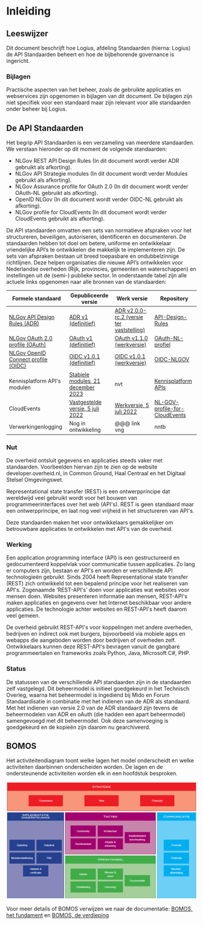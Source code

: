 # Inleiding

## Leeswijzer

Dit document beschrijft hoe Logius, afdeling Standaarden (hierna: Logius) de API Standaarden beheert en hoe de bijbehorende governance is ingericht.

### Bijlagen
Practische aspecten van het beheer, zoals de gebruikte applicaties
en webservices zijn opgenomen in bijlagen van dit document.
De bijlagen zijn niet specifiek voor een standaard maar zijn relevant
voor alle standaarden onder beheer bij Logius.

## De API Standaarden

Het begrip API Standaarden is een verzameling van meerdere standaarden. We verstaan hieronder op dit moment de volgende standaarden:

- NLGov REST API Design Rules (In dit document wordt verder ADR gebruikt als afkorting).
- NLGov API Strategie modules (In dit document wordt verder Modules gebruikt als afkorting).
- NLGov Assurance profile for OAuth 2.0 (In dit document wordt verder OAuth-NL gebruikt als afkorting).
- OpenID NLGov (In dit document wordt verder OIDC-NL gebruikt als afkorting).
- NLGov profile for CloudEvents (In dit document wordt verder CloudEvents gebruikt als afkorting).

De API standaarden omvatten een sets van normatieve afspraken voor het structureren, beveiligen, autoriseren, identificeren en documenteren.
De standaarden hebben tot doel om betere, uniforme en ontwikkelaar vriendelijke API’s te ontwikkelen die
makkelijk te implementeren zijn. De sets van afspraken bestaan uit breed toepasbare en ondubbelzinnige richtlijnen.
Deze helpen organisaties die nieuwe API’s ontwikkelen voor Nederlandse overheden (Rijk, provincies, gemeenten en waterschappen) en instellingen uit de (semi-) publieke sector. In onderstaande tabel zijn alle actuele links opgenomen naar alle bronnen van de standaarden:

| Formele standaard                                            | Gepubliceerde versie                                         | Werk versie                                                  | Repository                                                   |
| ------------------------------------------------------------ | ------------------------------------------------------------ | ------------------------------------------------------------ | ------------------------------------------------------------ |
| [NLGov API Design Rules (ADR)](https://forumstandaardisatie.nl/open-standaarden/rest-api-design-rules) | [ADR v1 (definitief)](https://gitdocumentatie.logius.nl/publicatie/api/adr/) | [ADR v2.0.0-rc.2 (versie ter vaststelling)](https://logius-standaarden.github.io/API-Design-Rules/) | [API-Design-Rules](https://github.com/Logius-standaarden/API-Design-Rules) |
| [NLGov OAuth 2.0 profile (OAuth)](https://forumstandaardisatie.nl/open-standaarden/nl-gov-assurance-profile-oauth-20) | [OAuth v1 (definitief)](https://gitdocumentatie.logius.nl/publicatie/api/oauth/) | [OAuth v1.1.0 (werkversie)](https://logius-standaarden.github.io/OAuth-NL-profiel/) | [OAuth-NL-profiel](https://github.com/Logius-standaarden/OAuth-NL-profiel) |
| [NLGov OpenID Connect profile (OIDC)](https://forumstandaardisatie.nl/open-standaarden/nl-gov-assurance-profile-oidc) | [OIDC v1.0.1 (definitief)](https://gitdocumentatie.logius.nl/publicatie/api/oidc/) | [OIDC v1.0.1 (werkversie)](https://logius-standaarden.github.io/OIDC-NLGOV/) | [OIDC-NLGOV](https://github.com/Logius-standaarden/OIDC-NLGOV) |
| Kennisplatform API's modulen|[Stabiele modules, 21 december 2023](https://github.com/Geonovum/KP-APIs/blob/master/README.md) | nvt | [Kennisplatform APIs](https://github.com/Geonovum/KP-APIs) |
| CloudEvents|[Vastgestelde versie, 5 juli 2022](https://gitdocumentatie.logius.nl/publicatie/notificatieservices/CloudEvents-NL/) | [Werkversie, 5 juli 2022](https://gitdocumentatie.logius.nl/publicatie/notificatieservices/CloudEvents-NL/) | [NL-GOV-profile-for-CloudEvents](https://github.com/Logius-standaarden/NL-GOV-profile-for-CloudEvents) |
| Verwerkingenlogging|Nog in ontwikkeling | @@@ link vng | nntb |


### Nut

De overheid ontsluit gegevens en applicaties steeds vaker met standaarden. Voorbeelden hiervan zijn te zien op de website developer.overheid.nl, in Common Ground, Haal Centraal en het Digitaal Stelsel Omgevingswet.

Representational state transfer (REST) is een ontwerpprincipe dat wereldwijd veel gebruikt wordt voor het bouwen van programmeerinterfaces over het web (API's). REST is geen standaard maar een ontwerpprincipe, en laat nog veel vrijheid in het structureren van API's.

Deze standaarden maken het voor ontwikkelaars gemakkelijker om betrouwbare applicaties te ontwikkelen met API's van de overheid.

### Werking

Een application programming interface (API) is een gestructureerd en gedocumenteerd koppelvlak voor communicatie tussen applicaties. Zo lang er computers zijn, bestaan er API's en worden er verschillende API technologieën gebruikt. Sinds 2004 heeft Representational state transfer (REST) zich ontwikkeld tot een bepalend principe voor het realiseren van API's.
Zogenaamde ‘REST-API's’ doen voor applicaties wat websites voor mensen doen.
Websites presenteren informatie aan mensen, REST-API's maken applicaties en gegevens over het Internet beschikbaar voor andere applicaties. De technologie achter websites en REST-API's heeft daarom veel gemeen.

De overheid gebruikt REST-API's voor koppelingen met andere overheden, bedrijven en indirect ook met burgers, bijvoorbeeld via mobiele apps en webapps die aangeboden worden door bedrijven of overheden zelf.
Ontwikkelaars kunnen deze REST-API's bevragen vanuit de gangbare programmeertalen en frameworks zoals Python, Java, Microsoft C\#, PHP.

### Status

De statussen van de verschillende API standaarden zijn in de standaarden zelf vastgelegd.
Dit beheermodel is initieel goedgekeurd in het Technisch Overleg, waarna het beheermodel is ingediend bij Mido en Forum Standaardisatie in combinatie met het indienen van de ADR als standaard.
Met het indienen van versie 2.0 van de ADR standaard zijn tevens de beheermodelen van ADR en oAuth (die hadden een apart beheermodel) samengevoegd met dit beheermodel.
Ook deze samenvoeging is goedgekeurd en de kopieën zijn daarom nu gearchiveerd.

## BOMOS

Het activiteitendiagram toont welke lagen het model onderscheidt en welke activiteiten daarbinnen onderscheiden worden. De lagen en de ondersteunende
activiteiten worden elk in een hoofdstuk besproken.

![BOMOS activiteitendiagram](images/bomos_activiteiten.png "BOMOS activiteitendiagram")

Voor meer details of BOMOS verwijzen we naar de documentatie: [BOMOS, het fundament](https://gitdocumentatie.logius.nl/publicatie/bomos/fundament/) en [BOMOS, de verdieping](https://gitdocumentatie.logius.nl/publicatie/bomos/verdieping/)
